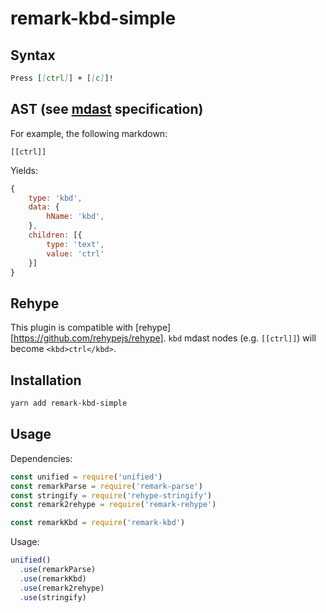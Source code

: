 # remark-kbd-simple
## Syntax

```md
Press [[ctrl]] + [[c]]!
```

## AST (see [mdast](https://github.com/syntax-tree/mdast/blob/master/readme.md) specification)

For example, the following markdown:

`[[ctrl]]`

Yields:

```js
{
    type: 'kbd',
    data: {
        hName: 'kbd',
    },
    children: [{
        type: 'text',
        value: 'ctrl'
    }]
}
```

## Rehype

This plugin is compatible with [rehype][https://github.com/rehypejs/rehype]. `kbd` mdast nodes (e.g. `[[ctrl]]`) will become `<kbd>ctrl</kbd>`.

## Installation

```bash
yarn add remark-kbd-simple
```

## Usage

Dependencies:

```javascript
const unified = require('unified')
const remarkParse = require('remark-parse')
const stringify = require('rehype-stringify')
const remark2rehype = require('remark-rehype')

const remarkKbd = require('remark-kbd')
```

Usage:

```javascript
unified()
  .use(remarkParse)
  .use(remarkKbd)
  .use(remark2rehype)
  .use(stringify)
```
